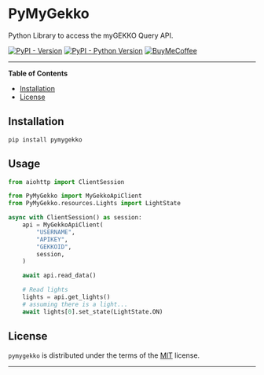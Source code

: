 # PyMyGekko

Python Library to access the myGEKKO Query API.

[![PyPI - Version](https://img.shields.io/pypi/v/pymygekko.svg)](https://pypi.org/project/pymygekko)
[![PyPI - Python Version](https://img.shields.io/pypi/pyversions/pymygekko.svg)](https://pypi.org/project/pymygekko)
[![BuyMeCoffee][buymecoffeebadge]][buymecoffee]

---

**Table of Contents**

- [Installation](#installation)
- [License](#license)

## Installation

```console
pip install pymygekko
```

## Usage

```python
from aiohttp import ClientSession

from PyMyGekko import MyGekkoApiClient
from PyMyGekko.resources.Lights import LightState

async with ClientSession() as session:
    api = MyGekkoApiClient(
        "USERNAME",
        "APIKEY",
        "GEKKOID",
        session,
    )

    await api.read_data()

    # Read lights
    lights = api.get_lights()
    # assuming there is a light...
    await lights[0].set_state(LightState.ON)
```

## License

`pymygekko` is distributed under the terms of the [MIT](https://spdx.org/licenses/MIT.html) license.

---

[buymecoffee]: https://www.buymeacoffee.com/stephanu
[buymecoffeebadge]: https://img.shields.io/badge/buy%20me%20a%20coffee-donate-yellow.svg?style=for-the-badge
